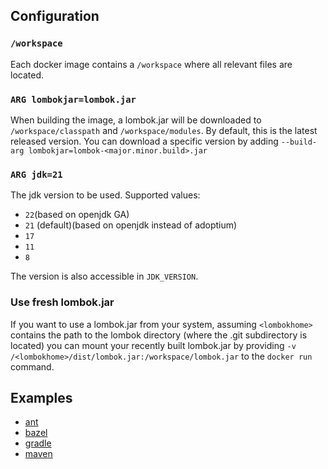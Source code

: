 ## Configuration

### `/workspace`

Each docker image contains a `/workspace` where all relevant files are located.


### `ARG lombokjar=lombok.jar`

When building the image, a lombok.jar will be downloaded to `/workspace/classpath` and `/workspace/modules`.
By default, this is the latest released version. You can download a specific version by adding `--build-arg lombokjar=lombok-<major.minor.build>.jar`

### `ARG jdk=21`

The jdk version to be used. Supported values:
- `22`(based on openjdk GA)
- `21` (default)(based on openjdk instead of adoptium)
- `17`
- `11`
- `8`

The version is also accessible in `JDK_VERSION`.


### Use fresh lombok.jar
If you want to use a lombok.jar from your system, assuming `<lombokhome>` contains the path to the lombok directory (where the .git subdirectory is located)
you can mount your recently built lombok.jar by providing `-v /<lombokhome>/dist/lombok.jar:/workspace/lombok.jar` to the `docker run` command.


## Examples

- [ant](ant/readme.md)
- [bazel](bazel/readme.md)
- [gradle](gradle/readme.md)
- [maven](maven/readme.md)

